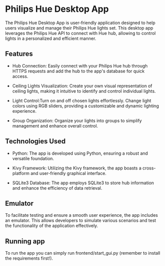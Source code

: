 # Philips Hue Desktop App
The Philips Hue Desktop App is user-friendly application designed to help users visualize and manage their Philips Hue lights set. This desktop app leverages the Philips Hue API to connect with Hue hub, allowing to control lights in a personalized and efficient manner.

## Features
- Hub Connection: Easily connect with your Philips Hue hub through HTTPS requests and add the hub to the app's database for quick access.

- Ceiling Lights Visualization: Create your own visual representation of ceiling lights, making it intuitive to identify and control individual lights.

- Light Control:Turn on and off chosen lights effortlessly.
Change light colors using RGB sliders, providing a customizable and dynamic lighting experience.

- Group Organization: Organize your lights into groups to simplify management and enhance overall control.

## Technologies Used
- Python: The app is developed using Python, ensuring a robust and versatile foundation.

- Kivy Framework: Utilizing the Kivy framework, the app boasts a cross-platform and user-friendly graphical interface.

- SQLite3 Database: The app employs SQLite3 to store hub information and enhance the efficiency of data retrieval.

## Emulator
To facilitate testing and ensure a smooth user experience, the app includes an emulator. This allows developers to simulate various scenarios and test the functionality of the application effectively.

## Running app
To run the app you can simply run frontend/start_gui.py (remember to install the requirements first!).

